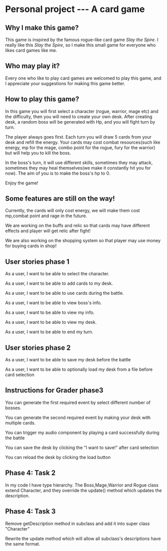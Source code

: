 # Personal project --- A card game

## Why I make this game?


This game is inspired by the famous rogue-like card game *Slay the Spire*. I really like this *Slay the Spire*, so I make this small game for everyone who likes card games like me.

## Who may play it?

Every one who like to play card games are welcomed to play this game, and I appreciate your suggestions for making this game better.


## How to play this game?

In this game you will first select a character (rogue, warrior, mage etc) and the difficulty, then you will need to create your own desk. After creating desk, a random boss will be generated with Hp, and you will fight turn by turn.

The player always goes first. Each turn you will draw 5 cards from your desk and refill the energy. Your cards may cost combat resources(such like energy, mp for the mage, combo point for the rogue, fury for the warrior) but will help you to kill the boss.

In the boss's turn, it will use different skills, sometimes they may  attack, sometimes they may heal themselves(we make it constantly hit you for now). The aim of you is to make the boss's hp to 0.

Enjoy the game!

## Some features are still on the way!

Currently, the cards will only cost energy, we will make them cost mp,combat point and rage in the future.

We are working on the buffs and relic so that cards may have different effects and player will get relic after fight! 

We are also working on the shopping system so that player may use money for buying cards in shop!

## User stories phase 1
As a user, I want to be able to select the character.

As a user, I want to be able to add cards to my desk.

As a user, I want to be able to use cards during the battle.

As a user, I want to be able to view boss's info.

As a user, I want to be able to view my info.

As a user, I want to be able to view my desk.

As a user, I want to be able to end my turn.

## User stories phase 2 

As a user, I want to be able to save my desk before the battle

As a user, I want to be able to optionally load my desk from a file before card selection

## Instructions for Grader phase3 
You can generate the first required event by select different number of bosses.

You can generate the second required event by making your desk with multiple cards.

You can trigger my audio component by playing a card successfully during the battle

You can save the desk by clicking the "I want to save!" after card selection

You can reload the desk by clicking the load button 

## Phase 4: Task 2

In my code I have type hierarchy. The Boss,Mage,Warrior and Rogue class extend Character, and they override the update() method which updates the description.

## Phase 4: Task 3

Remove getDescription method in subclass and add it into super class "Character"

Rewrite the update method which will allow all subclass's descriptions have the same format.
